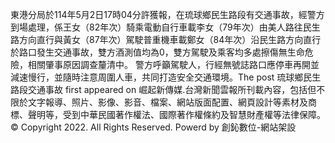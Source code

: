 東港分局於114年5月2日17時04分許獲報，在琉球鄉民生路段有交通事故，經警方到場處理，係王女（82年次）騎乘電動自行車載李女（79年次）由美人路往民生路方向直行與黃女（87年次）駕駛普重機車載鄭女（84年次）沿民生路方向直行於路口發生交通事故，雙方酒測值均為0，雙方駕駛及乘客均多處擦傷無生命危險，相關肇事原因調查釐清中。 
警方呼籲駕駛人，行經無號誌路口應停車再開並減速慢行，並隨時注意周圍人車，共同打造安全交通環境。The post 琉球鄉民生路段交通事故 first appeared on 崛起新傳媒.台灣新聞雲報所刊載內容，包括但不限於文字報導、照片、影像、影音、檔案、網站版面配置、網頁設計等素材及商標、聲明等，受到中華民國著作權法、國際著作權條約及智慧財產權等法律保障。© Copyright 2022. All Rights Reserved. Powerd by 創鈊數位-網站架設